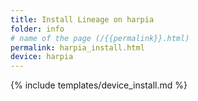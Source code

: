 ```yaml
---
title: Install Lineage on harpia
folder: info
# name of the page (/{{permalink}}.html)
permalink: harpia_install.html
device: harpia
---
```

{% include templates/device_install.md %}

